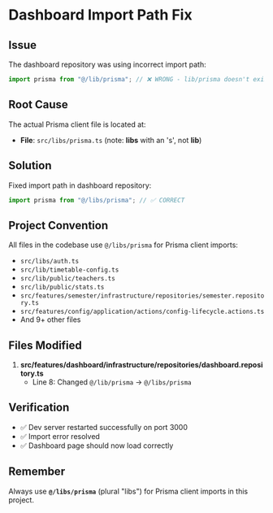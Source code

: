 # Dashboard Import Path Fix

## Issue
The dashboard repository was using incorrect import path:
```typescript
import prisma from "@/lib/prisma"; // ❌ WRONG - lib/prisma doesn't exist
```

## Root Cause
The actual Prisma client file is located at:
- **File**: `src/libs/prisma.ts` (note: **libs** with an 's', not **lib**)

## Solution
Fixed import path in dashboard repository:
```typescript
import prisma from "@/libs/prisma"; // ✅ CORRECT
```

## Project Convention
All files in the codebase use `@/libs/prisma` for Prisma client imports:
- `src/libs/auth.ts`
- `src/lib/timetable-config.ts`
- `src/lib/public/teachers.ts`
- `src/lib/public/stats.ts`
- `src/features/semester/infrastructure/repositories/semester.repository.ts`
- `src/features/config/application/actions/config-lifecycle.actions.ts`
- And 9+ other files

## Files Modified
1. **src/features/dashboard/infrastructure/repositories/dashboard.repository.ts**
   - Line 8: Changed `@/lib/prisma` → `@/libs/prisma`

## Verification
- ✅ Dev server restarted successfully on port 3000
- ✅ Import error resolved
- ✅ Dashboard page should now load correctly

## Remember
Always use **`@/libs/prisma`** (plural "libs") for Prisma client imports in this project.
